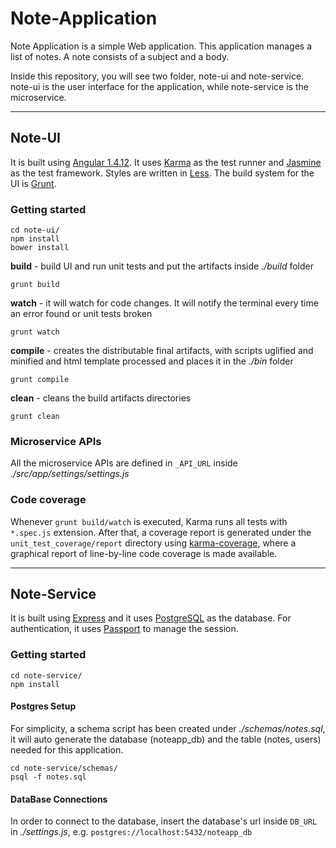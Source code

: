 # Note-Application

Note Application is a simple Web application.
This application manages a list of notes. A note consists of a subject and a body.

Inside this repository, you will see two folder, note-ui and note-service.
note-ui is the user interface for the application, while note-service is the microservice.

***

## Note-UI

It is built using [Angular 1.4.12](https://angularjs.org/). It uses [Karma](https://karma-runner.github.io) as the test runner and [Jasmine](http://jasmine.github.io/) as the test framework.
Styles are written in [Less](http://lesscss.org/).
The build system for the UI is [Grunt](http://gruntjs.com/).


### Getting started

```shell
cd note-ui/
npm install
bower install
```

**build** - build UI and run unit tests and put the artifacts inside *./build* folder

```shell
grunt build
```

**watch** - it will watch for code changes. It will notify the terminal every time an error found or unit tests broken

```shell
grunt watch
```

**compile** - creates the distributable final artifacts, with scripts uglified and minified
and html template processed and places it in the *./bin* folder

```shell
grunt compile
```

**clean** - cleans the build artifacts directories

```shell
grunt clean
```

### Microservice APIs

All the microservice APIs are defined in `_API_URL` inside *./src/app/settings/settings.js*


### Code coverage

Whenever `grunt build/watch` is executed, Karma runs all tests with `*.spec.js` extension. After that, a coverage report is generated under the `unit_test_coverage/report` directory
using [karma-coverage](https://github.com/karma-runner/karma-coverage), where a graphical report
of line-by-line code coverage is made available.

***

## Note-Service

It is built using [Express](http://expressjs.com/) and it uses [PostgreSQL](https://www.postgresql.org/) as the database. For authentication, it uses [Passport](http://passportjs.org/) to manage the session.


### Getting started

```shell
cd note-service/
npm install
```

#### Postgres Setup

For simplicity, a schema script has been created under *./schemas/notes.sql*, it will auto generate the database (noteapp_db) and the table (notes, users) needed for this application.

```shell
cd note-service/schemas/
psql -f notes.sql
```

#### DataBase Connections

In order to connect to the database, insert the database's url inside `DB_URL` in *./settings.js*, e.g. `postgres://localhost:5432/noteapp_db`
